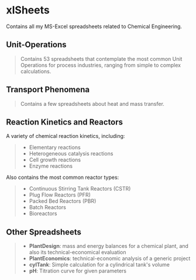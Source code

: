 # xlSheets
Contains all my MS-Excel spreadsheets related to Chemical Engineering.

## Unit-Operations
> Contains 53 spreadsheets that contemplate the most common Unit Operations for process industries, ranging from simple to complex calculations. 

## Transport Phenomena
> Contains a few spreadsheets about heat and mass transfer.

## Reaction Kinetics and Reactors
A variety of chemical reaction kinetics, including:
> - Elementary reactions
> - Heterogeneous catalysis reactions
> - Cell growth reactions
> - Enzyme reactions

Also contains the most common reactor types: 
> - Continuous Stirring Tank Reactors (CSTR)
> - Plug Flow Reactors (PFR)
> - Packed Bed Reactors (PBR)
> - Batch Reactors
> - Bioreactors

## Other Spreadsheets
> - **PlantDesign**: mass and energy balances for a chemical plant, and also its technical-economical evaluation 
> - **PlantEconomics**: technical-economic analysis of a generic project
> - **cylTank**: Simple calculation for a cylindrical tank's volume
> - **pH**: Titration curve for given parameters
